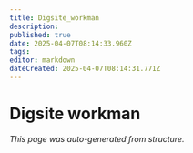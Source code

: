 ```yaml
---
title: Digsite_workman
description: 
published: true
date: 2025-04-07T08:14:33.960Z
tags: 
editor: markdown
dateCreated: 2025-04-07T08:14:31.771Z
---
```


# Digsite workman

*This page was auto-generated from structure.*